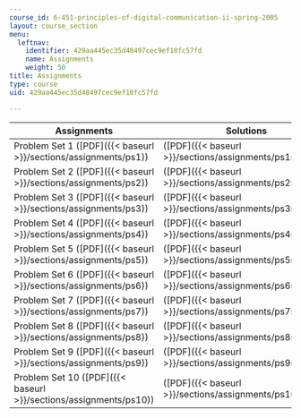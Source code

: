 ```yaml
---
course_id: 6-451-principles-of-digital-communication-ii-spring-2005
layout: course_section
menu:
  leftnav:
    identifier: 429aa445ec35d48497cec9ef10fc57fd
    name: Assignments
    weight: 50
title: Assignments
type: course
uid: 429aa445ec35d48497cec9ef10fc57fd

---
```


| Assignments | Solutions |
| --- | --- |
| Problem Set 1 ([PDF]({{< baseurl >}}/sections/assignments/ps1)) | ([PDF]({{< baseurl >}}/sections/assignments/ps1solns)) |
| Problem Set 2 ([PDF]({{< baseurl >}}/sections/assignments/ps2)) | ([PDF]({{< baseurl >}}/sections/assignments/ps2solns)) |
| Problem Set 3 ([PDF]({{< baseurl >}}/sections/assignments/ps3)) | ([PDF]({{< baseurl >}}/sections/assignments/ps3solns)) |
| Problem Set 4 ([PDF]({{< baseurl >}}/sections/assignments/ps4)) | ([PDF]({{< baseurl >}}/sections/assignments/ps4solns)) |
| Problem Set 5 ([PDF]({{< baseurl >}}/sections/assignments/ps5)) | ([PDF]({{< baseurl >}}/sections/assignments/ps5solns)) |
| Problem Set 6 ([PDF]({{< baseurl >}}/sections/assignments/ps6)) | ([PDF]({{< baseurl >}}/sections/assignments/ps6solns)) |
| Problem Set 7 ([PDF]({{< baseurl >}}/sections/assignments/ps7)) | ([PDF]({{< baseurl >}}/sections/assignments/ps7solns_2)) |
| Problem Set 8 ([PDF]({{< baseurl >}}/sections/assignments/ps8)) | ([PDF]({{< baseurl >}}/sections/assignments/ps8solns)) |
| Problem Set 9 ([PDF]({{< baseurl >}}/sections/assignments/ps9)) | ([PDF]({{< baseurl >}}/sections/assignments/ps9solns)) |
| Problem Set 10 ([PDF]({{< baseurl >}}/sections/assignments/ps10)) | ([PDF]({{< baseurl >}}/sections/assignments/ps10solns))